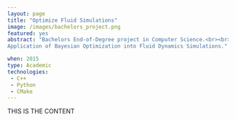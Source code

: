 ```yaml
---
layout: page
title: "Optimize Fluid Simulations"
image: /images/bachelors_project.png
featured: yes
abstract: "Bachelors End-of-Degree project in Computer Science.<br><br>
Application of Bayesian Optimization into Fluid Dynamics Simulations."

when: 2015
type: Academic
technologies:
 - C++
 - Python
 - CMake
---
```

THIS IS THE CONTENT

